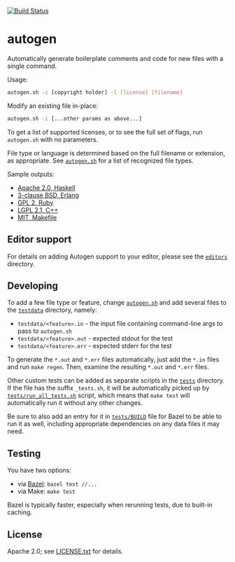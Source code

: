 [![Build Status](https://travis-ci.org/mbrukman/autogen.svg?branch=master)](https://travis-ci.org/mbrukman/autogen)

autogen
=======

Automatically generate boilerplate comments and code for new files with a single
command.

Usage:

```bash
autogen.sh -c [copyright holder] -l [license] [filename]
```

Modify an existing file in-place:

```bash
autogen.sh -i [...other params as above...]
```

To get a list of supported licenses, or to see the full set of flags, run
`autogen.sh` with no parameters.

File type or language is determined based on the full filename or extension, as
appropriate. See [`autogen.sh`](autogen.sh) for a list of recognized file types.

Sample outputs:

* [Apache 2.0, Haskell](testdata/apache-acme-hs.out)
* [3-clause BSD, Erlang](testdata/bsd3-acme-erl.out)
* [GPL 2, Ruby](testdata/gpl2-acme-rb.out)
* [LGPL 2.1, C++](testdata/lgpl2.1-acme-cpp.out)
* [MIT, Makefile](testdata/mit-acme-makefile.out)

Editor support
--------------

For details on adding Autogen support to your editor, please see
the [`editors`](editors) directory.

Developing
----------

To add a few file type or feature, change [`autogen.sh`](autogen.sh) and add
several files to the [`testdata`](testdata) directory, namely:

* `testdata/<feature>.in` - the input file containing command-line args to pass
  to `autogen.sh`
* `testdata/<feature>.out` - expected stdout for the test
* `testdata/<feature>.err` - expected stderr for the test

To generate the `*.out` and `*.err` files automatically, just add the `*.in`
files and run `make regen`. Then, examine the resulting `*.out` and `*.err`
files.

Other custom tests can be added as separate scripts in the [`tests`](tests)
directory. If the file has the suffix `_tests.sh`, it will be automatically
picked up by [`tests/run_all_tests.sh`](tests/run_all_tests.sh) script, which
means that `make test` will automatically run it without any other changes.

Be sure to also add an entry for it in [`tests/BUILD`](tests/BUILD) file for
Bazel to be able to run it as well, including appropriate dependencies on any
data files it may need.

Testing
-------

You have two options:

* via [Bazel](http://bazel.io/): `bazel test //...`
* via Make: `make test`

Bazel is typically faster, especially when rerunning tests, due to built-in
caching.

License
-------

Apache 2.0; see [LICENSE.txt](LICENSE.txt) for details.
